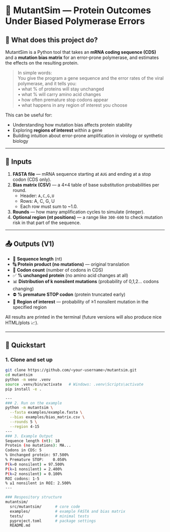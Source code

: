 # 🧬 MutantSim — Protein Outcomes Under Biased Polymerase Errors

## 📖 What does this project do?
MutantSim is a Python tool that takes an **mRNA coding sequence (CDS)** and a **mutation bias matrix** for an error-prone polymerase, and estimates the effects on the resulting protein.  

> In simple words:  
> You give the program a gene sequence and the error rates of the viral polymerase, and it tells you:  
> • what % of proteins will stay unchanged  
> • what % will carry amino acid changes  
> • how often premature stop codons appear  
> • what happens in any region of interest you choose  

This can be useful for:
- Understanding how mutation bias affects protein stability  
- Exploring **regions of interest** within a gene  
- Building intuition about error-prone amplification in virology or synthetic biology  

---

## 🧾 Inputs
1. **FASTA file** — mRNA sequence starting at `AUG` and ending at a stop codon (CDS only).  
2. **Bias matrix (CSV)** — a 4×4 table of base substitution probabilities per round.  
   - Header: `A,C,G,U`  
   - Rows: A, C, G, U  
   - Each row must sum to ~1.0.  
3. **Rounds** — how many amplification cycles to simulate (integer).  
4. **Optional region (nt positions)** — a range like `300-600` to check mutation risk in that part of the sequence.  

---

## 📤 Outputs (V1)
- 🧾 **Sequence length** (nt)  
- 🔠 **Protein product (no mutations)** — original translation  
- 🧩 **Codon count** (number of codons in CDS)  
- ✅ **% unchanged protein** (no amino acid changes at all)  
- 📊 **Distribution of k nonsilent mutations** (probability of 0,1,2… codons changing)  
- ⛔ **% premature STOP codon** (protein truncated early)  
- 🎯 **Region of interest** — probability of ≥1 nonsilent mutation in the specified region  

All results are printed in the terminal (future versions will also produce nice HTML/plots 📈).

---

## 🚀 Quickstart

### 1. Clone and set up
```bash
git clone https://github.com/<your-username>/mutantsim.git
cd mutantsim
python -m venv .venv
source .venv/bin/activate   # Windows: .venv\Scripts\activate
pip install -e .

---
### 2. Run on the example
python -m mutantsim \
  --fasta examples/example.fasta \
  --bias examples/bias_matrix.csv \
  --rounds 5 \
  --region 4-15
---
### 3. Example Output
Sequence length (nt): 18
Protein (no mutations): MA...
Codons in CDS: 5
% Unchanged protein: 97.500%
% Premature STOP:    0.050%
P(k=0 nonsilent) = 97.500%
P(k=1 nonsilent) = 2.400%
P(k=2 nonsilent) = 0.100%
ROI codons: 1-5
% ≥1 nonsilent in ROI: 2.500%
---

### Respository structure
mutantsim/
  src/mutantsim/      # core code
  examples/           # example FASTA and bias matrix
  tests/              # minimal tests
  pyproject.toml      # package settings
  README.md



